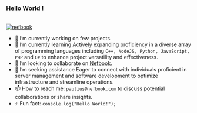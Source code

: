 ### Hello World !
<!--  **paulius-bulotas/paulius-bulotas** is a ✨ _special_ ✨ repository because its `README.md` (this file) appears on your GitHub profile. -->
<br>
<a href="https://about.nefbook.com/"> <img src="https://github.com/paulius-bulotas/paulius-bulotas/assets/70526727/a1a557fa-2eac-496e-9abc-2df467a579d7" alt="nefbook"> </a>
<br>

- 🔭 I’m currently working on few projects.
- 🌱 I’m currently learning Actively expanding proficiency in a diverse array of programming languages including `C++, NodeJS, Python, JavaScript, PHP` and `C#` to enhance project versatility and effectiveness.
- 👯 I’m looking to collaborate on [Nefbook](https://www.about.nefbook.com).
- 🤔 I’m seeking assistance Eager to connect with individuals proficient in server management and software development to optimize infrastructure and streamline operations.
- 📫 How to reach me: `paulius@nefbook.com` to discuss potential collaborations or share insights.
- ⚡ Fun fact: `console.log("Hello World!");`
